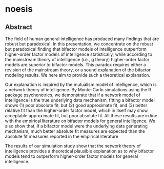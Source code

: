 # noesis

## Abstract
The field of human general intelligence has produced many findings that are robust but paradoxical. In this presentation, we concentrate on the robust but paradoxical finding that bifactor models of intelligence outperform higher-order factor models of intelligence statistically, while according to the mainstream theory of intelligence (i.e., g theory) higher-order factor models are superior to bifactor models. This paradox requires either a revision of the mainstream theory, or a sound explanation of the bifactor modeling results. We here aim to provide such a theoretical explanation.

Our explanation is inspired by the mutualism model of intelligence, which is a network theory of intelligence. By Monte-Carlo simulations using the R package psychonetrics, we demonstrate that if a network model of intelligence is the true underlying data mechanism, fitting a bifactor model shows (1) poor absolute fit, but (2) good approximate fit, and (3) better relative fit than the higher-order factor model, which in itself may show acceptable approximate fit, but poor absolute fit. All these results are in line with the empirical literature on bifactor models for general intelligence. We also show that, if a bifactor model were the underlying data generating mechanism, much better absolute fit measures are expected than the absolute fit measures reported in the empirical literature.

The results of our simulation study show that the network theory of intelligence provides a theoretical plausible explanation as to why bifactor models tend to outperform higher-order factor models for general intelligence.
